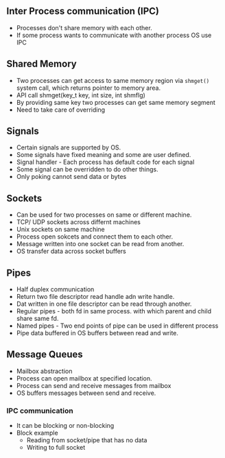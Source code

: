 ## Inter Process communication (IPC)

- Processes don't share memory with each other.
- If some process wants to communicate with another process OS use IPC

## Shared Memory

- Two processes can get access to same memory region via `shmget()` system call, which returns pointer to memory area.
- API call shmget(key_t key, int size, int shmflg)
- By providing same key two processes can get same memory segment
- Need to take care of overriding

## Signals

- Certain signals are supported by OS.
- Some signals have fixed meaning and some are user defined.
- Signal handler - Each process has default code for each signal
- Some signal can be overridden to do other things.
- Only poking cannot send data or bytes

## Sockets

- Can be used for two processes on same or different machine.
- TCP/ UDP sockets across differnt machines
- Unix sockets on same machine
- Process open sokcets and connect them to each other.
- Message written into one socket can be read from another.
- OS transfer data across socket buffers

## Pipes

- Half duplex communication
- Return two file descriptor read handle adn write handle.
- Dat written in one file descriptor can be read through another.
- Regular pipes - both fd in same process. with which parent and child share same fd.
- Named pipes - Two end points of pipe can be used in different process
- Pipe data buffered in OS buffers between read and write.

## Message Queues

- Mailbox abstraction
- Process can open mailbox at specified location.
- Process can send and receive messages from mailbox
- OS buffers messages between send and receive.

### IPC communication

- It can be blocking or non-blocking
- Block example
  - Reading from socket/pipe that has no data
  - Writing to full socket
